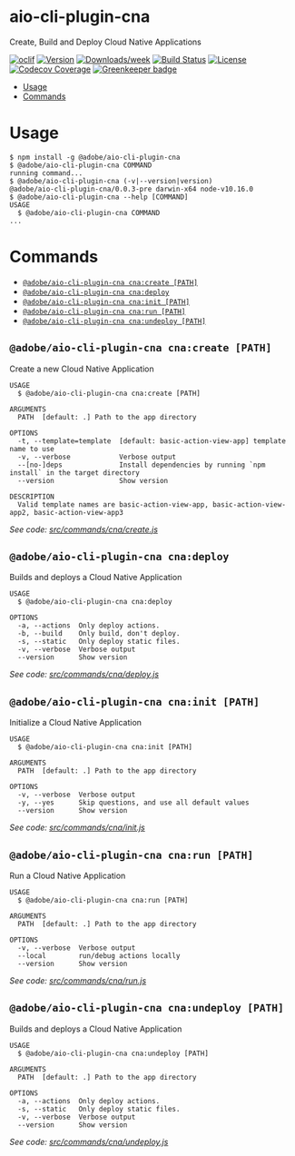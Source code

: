 aio-cli-plugin-cna
==================

Create, Build and Deploy Cloud Native Applications

[![oclif](https://img.shields.io/badge/cli-oclif-brightgreen.svg)](https://oclif.io)
[![Version](https://img.shields.io/npm/v/aio-cli-plugin-cna.svg)](https://npmjs.org/package/@adobe/aio-cli-plugin-cna)
[![Downloads/week](https://img.shields.io/npm/dw/aio-cli-plugin-cna.svg)](https://npmjs.org/package/@adobe/aio-cli-plugin-cna)
[![Build Status](https://travis-ci.org/adobe/aio-cli-plugin-cna.svg?branch=master)](https://travis-ci.org/adobe/aio-cli-plugin-cna)
[![License](https://img.shields.io/badge/License-Apache%202.0-blue.svg)](https://opensource.org/licenses/Apache-2.0)
[![Codecov Coverage](https://img.shields.io/codecov/c/github/adobe/aio-cli-plugin-cna/master.svg?style=flat-square)](https://codecov.io/gh/adobe/aio-cli-plugin-cna/) 
[![Greenkeeper badge](https://badges.greenkeeper.io/adobe/aio-cli-plugin-cna.svg)](https://greenkeeper.io/)

<!-- toc -->
* [Usage](#usage)
* [Commands](#commands)
<!-- tocstop -->
# Usage
<!-- usage -->
```sh-session
$ npm install -g @adobe/aio-cli-plugin-cna
$ @adobe/aio-cli-plugin-cna COMMAND
running command...
$ @adobe/aio-cli-plugin-cna (-v|--version|version)
@adobe/aio-cli-plugin-cna/0.0.3-pre darwin-x64 node-v10.16.0
$ @adobe/aio-cli-plugin-cna --help [COMMAND]
USAGE
  $ @adobe/aio-cli-plugin-cna COMMAND
...
```
<!-- usagestop -->
# Commands
<!-- commands -->
* [`@adobe/aio-cli-plugin-cna cna:create [PATH]`](#adobeaio-cli-plugin-cna-cnacreate-path)
* [`@adobe/aio-cli-plugin-cna cna:deploy`](#adobeaio-cli-plugin-cna-cnadeploy)
* [`@adobe/aio-cli-plugin-cna cna:init [PATH]`](#adobeaio-cli-plugin-cna-cnainit-path)
* [`@adobe/aio-cli-plugin-cna cna:run [PATH]`](#adobeaio-cli-plugin-cna-cnarun-path)
* [`@adobe/aio-cli-plugin-cna cna:undeploy [PATH]`](#adobeaio-cli-plugin-cna-cnaundeploy-path)

## `@adobe/aio-cli-plugin-cna cna:create [PATH]`

Create a new Cloud Native Application

```
USAGE
  $ @adobe/aio-cli-plugin-cna cna:create [PATH]

ARGUMENTS
  PATH  [default: .] Path to the app directory

OPTIONS
  -t, --template=template  [default: basic-action-view-app] template name to use
  -v, --verbose            Verbose output
  --[no-]deps              Install dependencies by running `npm install` in the target directory
  --version                Show version

DESCRIPTION
  Valid template names are basic-action-view-app, basic-action-view-app2, basic-action-view-app3
```

_See code: [src/commands/cna/create.js](https://github.com/adobe/aio-cli-plugin-cna/blob/v0.0.3-pre/src/commands/cna/create.js)_

## `@adobe/aio-cli-plugin-cna cna:deploy`

Builds and deploys a Cloud Native Application

```
USAGE
  $ @adobe/aio-cli-plugin-cna cna:deploy

OPTIONS
  -a, --actions  Only deploy actions.
  -b, --build    Only build, don't deploy.
  -s, --static   Only deploy static files.
  -v, --verbose  Verbose output
  --version      Show version
```

_See code: [src/commands/cna/deploy.js](https://github.com/adobe/aio-cli-plugin-cna/blob/v0.0.3-pre/src/commands/cna/deploy.js)_

## `@adobe/aio-cli-plugin-cna cna:init [PATH]`

Initialize a Cloud Native Application

```
USAGE
  $ @adobe/aio-cli-plugin-cna cna:init [PATH]

ARGUMENTS
  PATH  [default: .] Path to the app directory

OPTIONS
  -v, --verbose  Verbose output
  -y, --yes      Skip questions, and use all default values
  --version      Show version
```

_See code: [src/commands/cna/init.js](https://github.com/adobe/aio-cli-plugin-cna/blob/v0.0.3-pre/src/commands/cna/init.js)_

## `@adobe/aio-cli-plugin-cna cna:run [PATH]`

Run a Cloud Native Application

```
USAGE
  $ @adobe/aio-cli-plugin-cna cna:run [PATH]

ARGUMENTS
  PATH  [default: .] Path to the app directory

OPTIONS
  -v, --verbose  Verbose output
  --local        run/debug actions locally
  --version      Show version
```

_See code: [src/commands/cna/run.js](https://github.com/adobe/aio-cli-plugin-cna/blob/v0.0.3-pre/src/commands/cna/run.js)_

## `@adobe/aio-cli-plugin-cna cna:undeploy [PATH]`

Builds and deploys a Cloud Native Application

```
USAGE
  $ @adobe/aio-cli-plugin-cna cna:undeploy [PATH]

ARGUMENTS
  PATH  [default: .] Path to the app directory

OPTIONS
  -a, --actions  Only deploy actions.
  -s, --static   Only deploy static files.
  -v, --verbose  Verbose output
  --version      Show version
```

_See code: [src/commands/cna/undeploy.js](https://github.com/adobe/aio-cli-plugin-cna/blob/v0.0.3-pre/src/commands/cna/undeploy.js)_
<!-- commandsstop -->
